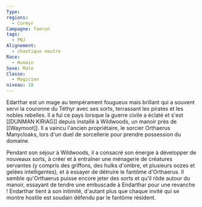 ```yaml
---
Type: 
regions:
  - Cormyr
Campagne: faerun
tags:
  - PNJ
Alignement:
  - chaotique neutre
Race:
  - Humain
Sexe: Male
Classe:
  - Magicien
niveau: 18
---
```

Edarthar est un mage au tempérament fougueux mais brillant qui a souvent servi la couronne du Téthyr avec ses sorts, terrassant les pirates et les nobles rebelles. Il a fui ce pays lorsque la guerre civile a éclaté et s'est [[DUNMAN KIRIAG]] depuis installé à Wildwoods, un manoir près de [[Waymoot]]. Il a vaincu l'ancien propriétaire, le sorcier Orthaerus Manycloaks, lors d'un duel de sorcellerie pour prendre possession du domaine.

Pendant son séjour à Wildwoods, il a consacré son énergie à développer de nouveaux sorts, à créer et à entraîner une ménagerie de créatures servantes (y compris des griffons, des hulks d'ombre, et plusieurs oozes et gelées intelligentes), et à essayer de détruire le fantôme d'Orthaerus. Il semble qu'Orthaerus puisse encore jeter des sorts et qu'il rôde autour du manoir, essayant de tendre une embuscade à Endarthar pour une revanche ! Endarthar tient à son intimité, d'autant plus que chaque invité qui se montre hostile est soudain défendu par le fantôme résident.
